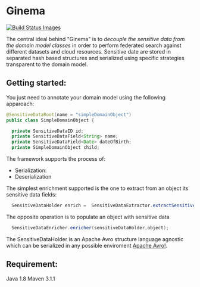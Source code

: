 # Ginema  
<a href="https://travis-ci.org/mccalv/ginema">
<img title="Build Status Images" src="https://travis-ci.org/mccalv/ginema.svg">
</a>

The central ideal behind "Ginema" is to *decouple the sensitive data from the domain model classes* in order to perform federated search against different datasets and cloud resources. 
Sensitive date are stored in separated hash based structures and serialized using specific strategies transparent to the domain model.
## Getting started:
You just need to annotate your domain model using the following apparoach:

```java
@SensitiveDataRoot(name = "simpleDomainObject")
public class SimpleDomainObject {

  private SensitiveDataID id;
  private SensitiveDataField<String> name;
  private SensitiveDataField<Date> dateOfBirth;
  private SimpleDomainObject child;
```
The framework supports the process of:
* Serialization: 
* Deserialization

The simplest enrichment supported is the one to extract from an object its sensitive data fields:
```java
  SensitiveDataHolder enrich =  SensitiveDataExtractor.extractSensitiveData(object);
```
The opposite operation is to populate an object with sensitive data

```java
  SensitiveDataEnricher.enricher(sensitiveDataHolder,object);
```

The SensitiveDataHolder is an Apache Avro structure language agnostic which can be serialized in any possible enviroment
[Apache Avro!](https://avro.apache.org/).



## Requirement:
Java 1.8 
Maven 3.1.1



 

